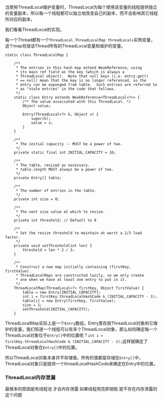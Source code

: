 当使用ThreadLocal维护变量时，ThreadLocal为每个使用该变量的线程提供独立的变量副本，所以每一个线程都可以独立地改变自己的副本，而不会影响其它线程所对应的副本。

我们看看ThreadLocal的实现。

每一个Thread都有一个`ThreadLocal.ThreadLocalMap threadLocals`实例变量，这个map存放该Thread所有的ThreadLocal变量和维护的变量。

````
static class ThreadLocalMap {

    /**
     * The entries in this hash map extend WeakReference, using
     * its main ref field as the key (which is always a
     * ThreadLocal object).  Note that null keys (i.e. entry.get()
     * == null) mean that the key is no longer referenced, so the
     * entry can be expunged from table.  Such entries are referred to
     * as "stale entries" in the code that follows.
     */
    static class Entry extends WeakReference<ThreadLocal<?>> {
        /** The value associated with this ThreadLocal. */
        Object value;

        Entry(ThreadLocal<?> k, Object v) {
            super(k);
            value = v;
        }
    }

    /**
     * The initial capacity -- MUST be a power of two.
     */
    private static final int INITIAL_CAPACITY = 16;

    /**
     * The table, resized as necessary.
     * table.length MUST always be a power of two.
     */
    private Entry[] table;

    /**
     * The number of entries in the table.
     */
    private int size = 0;

    /**
     * The next size value at which to resize.
     */
    private int threshold; // Default to 0

    /**
     * Set the resize threshold to maintain at worst a 2/3 load factor.
     */
    private void setThreshold(int len) {
        threshold = len * 2 / 3;
    }

    /**
     * Construct a new map initially containing (firstKey, firstValue).
     * ThreadLocalMaps are constructed lazily, so we only create
     * one when we have at least one entry to put in it.
     */
    ThreadLocalMap(ThreadLocal<?> firstKey, Object firstValue) {
        table = new Entry[INITIAL_CAPACITY];
        int i = firstKey.threadLocalHashCode & (INITIAL_CAPACITY - 1);
        table[i] = new Entry(firstKey, firstValue);
        size = 1;
        setThreshold(INITIAL_CAPACITY);
    }
````

ThreadLocalMap实际上是一个`Entry`数组，Entry里存放ThreadLocal对象和它维护的变量。我们知道一个线程可以有多个ThreadLocal对象，那么如何确定每一个ThreadLocal对象位于`Entry[]`中的位置呢？`int i = firstKey.threadLocalHashCode & (INITIAL_CAPACITY - 1);`这样就确定了ThreadLocal对象在`Entry[]`中的位置。

所以ThreadLocal对象本身并不存储值，所有的值都是存储在`Entry[]`中，ThreadLocal对象只是提供一个threadLocalHashCode来确定在Entry中的位置。

### ThreadLocal内存泄漏
最根本的原因是有线程池 才会内存泄露 如果线程用完即销毁 是不存在内存泄露的这个问题
